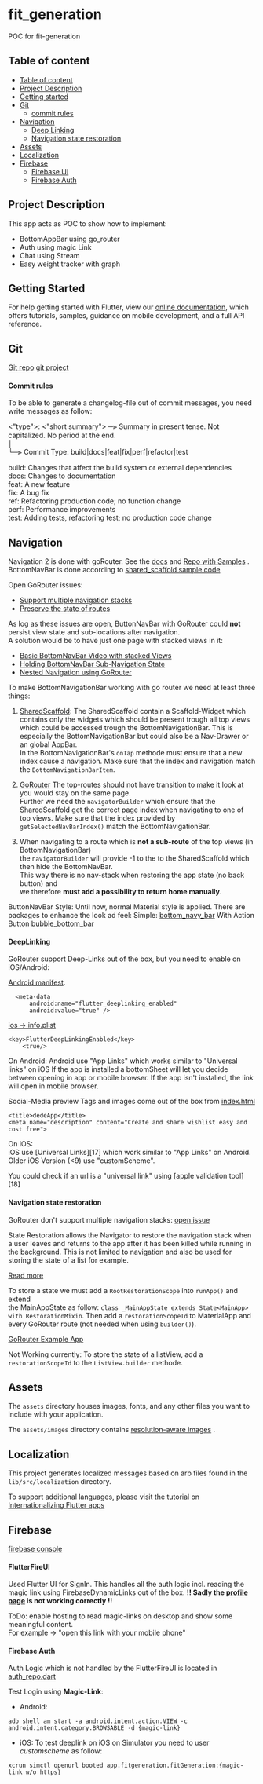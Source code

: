 # fit_generation

POC for fit-generation

## Table of content

- [Table of content](#table-of-content)
- [Project Description](#project-description)
- [Getting started](#getting-started)
- [Git](#git)
  - [commit rules](#commit-rules)
- [Navigation](#navigation) 
  - [Deep Linking](#deeplinking)
  - [Navigation state restoration](#navigation-state-restoration) 
- [Assets](#assets)
- [Localization](#localization)
- [Firebase](#firebase)
   - [Firebase UI](#flutterfireui)
   - [Firebase Auth](#firebase-auth)

## Project Description

This app acts as POC to show how to implement:

- BottomAppBar using go_router
- Auth using magic Link
- Chat using Stream
- Easy weight tracker with graph

## Getting Started

For help getting started with Flutter, view our
[online documentation](https://flutter.dev/docs), which offers tutorials, samples, guidance on
mobile development, and a full API reference.

## Git
[Git repo](https://github.com/andirihs/fit_generation) 
[git project](https://github.com/users/andirihs/projects/2/views/1)

#### Commit rules

To be able to generate a changelog-file out of commit messages, you need write messages as follow:

<"type">: <"short summary"> ─⫸ Summary in present tense. Not capitalized. No period at the end.   
│  
└─⫸ Commit Type: build|docs|feat|fix|perf|refactor|test

build: Changes that affect the build system or external dependencies  
docs: Changes to documentation  
feat: A new feature  
fix: A bug fix  
ref: Refactoring production code; no function change  
perf: Performance improvements  
test: Adding tests, refactoring test; no production code change

## Navigation

Navigation 2 is done with goRouter. See the [docs](https://gorouter.dev/)
and [Repo with Samples](https://github.com/flutter/packages/tree/main/packages/go_router/example/lib)
.  
BottomNavBar is done according
to [shared_scaffold sample code](https://github.com/flutter/packages/blob/main/packages/go_router/example/lib/shared_scaffold.dart)

Open GoRouter issues:

- [Support multiple navigation stacks](https://github.com/flutter/flutter/issues/99126)
- [Preserve the state of routes](https://github.com/flutter/flutter/issues/99124)

As log as these issues are open, ButtonNavBar with GoRouter could **not** persist view state and
sub-locations after navigation.  
A solution would be to have just one page with stacked views in it:

- [Basic BottomNavBar Video with stacked Views](https://www.youtube.com/watch?v=xoKqQjSDZ60)
- [Holding BottomNavBar Sub-Navigation State](https://codewithandrea.com/articles/multiple-navigators-bottom-navigation-bar)
- [Nested Navigation using GoRouter](https://github.com/flutter/packages/blob/main/packages/go_router/example/lib/nested_nav.dart)

To make BottomNavigationBar working with go router we need at least three things:

1. [SharedScaffold](lib/src/shared_scaffold.dart):
   The SharedScaffold contain a Scaffold-Widget which contains only the widgets which should be
   present trough all top views which could be accessed trough the BottomNavigationBar. This is
   especially the BottomNavigationBar but could also be a Nav-Drawer or an global AppBar.  
   In the BottomNavigationBar's ``onTap`` methode must ensure that a new index cause a navigation.
   Make sure that the index and navigation match the ``BottomNavigationBarItem``.

2. [GoRouter](lib/src/routing/app_router.dart)
   The top-routes should not have transition to make it look at you would stay on the same page.  
   Further we need the ``navigatorBuilder`` which ensure that the SharedScaffold get the correct
   page index when navigating to one of top views. Make sure that the index provided
   by ``getSelectedNavBarIndex()`` match the BottomNavigationBar.

3. When navigating to a route which is **not a sub-route** of the top views (in
   BottomNavigationBar)  
   the ``navigatorBuilder`` will provide -1 to the to the SharedScaffold which then hide the
   BottomNavBar.  
   This way there is no nav-stack when restoring the app state (no back button) and  
   we therefore **must add a possibility to return home manually**.

ButtonNavBar Style:
Until now, normal Material style is applied. There are packages to enhance the look ad feel:
Simple: [bottom_navy_bar](https://pub.dev/packages/bottom_navy_bar)
With Action Button [bubble_bottom_bar](https://pub.dev/packages/bubble_bottom_bar)

#### DeepLinking
GoRouter support Deep-Links out of the box, but you need to enable on iOS/Android: 

[Android manifest](/android/app/src/main/AndroidManifest.xml).

```
  <meta-data
      android:name="flutter_deeplinking_enabled"
      android:value="true" />
```

[ios -> info.plist](ios/Runner/Info.plist)

``` 
<key>FlutterDeepLinkingEnabled</key>
	<true/>
```

On Android:
Android use "App Links" which works similar to "Universal links" on iOS If the app is installed a
bottomSheet will let you decide between opening in app or mobile browser. If the app isn't
installed, the link will open in mobile browser.

Social-Media preview Tags and images come out of the box from [index.html](web/index.html)

```
<title>dedeApp</title>
<meta name="description" content="Create and share wishlist easy and cost free">
```

On iOS:  
iOS use [Universal Links][17] which work similar to "App Links" on Android. Older iOS Version (<9)
use "customScheme".

You could check if an url is a "universal link" using [apple validation tool][18]

#### Navigation state restoration

GoRouter don't support multiple navigation stacks: [open issue](https://github.com/flutter/flutter/issues/99126)

State Restoration allows the Navigator to restore the navigation stack when a user leaves and
returns to the app after it has been killed while running in the background. This is not limited to
navigation and also be used for storing the state of a list for example.

[Read more](https://medium.com/flutter-community/flutter-state-restoration-restore-scrollviews-and-textfields-d1d35cbd878c)

To store a state we must add a ``RootRestorationScope`` into ``runApp()`` and extend  
the MainAppState as follow: ``class _MainAppState extends State<MainApp> with RestorationMixin``.
Then add a ``restorationScopeId`` to MaterialApp and every GoRouter route (not needed when
using ``builder()``).

[GoRouter Example App](https://github.com/flutter/packages/blob/main/packages/go_router/example/lib/state_restoration.dart)

Not Working currently: To store the state of a listView, add a ``restorationScopeId`` to the ``ListView.builder`` methode.

## Assets

The `assets` directory houses images, fonts, and any other files you want to include with your
application.

The `assets/images` directory
contains [resolution-aware images](https://flutter.dev/docs/development/ui/assets-and-images#resolution-aware)
.

## Localization

This project generates localized messages based on arb files found in the `lib/src/localization`
directory.

To support additional languages, please visit the tutorial on
[Internationalizing Flutter apps](https://flutter.dev/docs/development/accessibility-and-localization/internationalization)

## Firebase
[firebase console](https://console.firebase.google.com/u/0/project/fit-generation-app/overview) 

#### FlutterFireUI
Used Flutter UI for SignIn. 
This handles all the auth logic incl. reading the magic link using FirebaseDynamicLinks out of the box. 
**!! Sadly the [profile page](lib/src/auth_feat/profile_view.dart) is not working correctly !!**

ToDo: enable hosting to read magic-links on desktop and show some meaningful content.  
For example -> "open this link with your mobile phone"

#### Firebase Auth
Auth Logic which is not handled by the FlutterFireUI is located in [auth_repo.dart](lib/src/auth_feat/auth_repo.dart)

Test Login using **Magic-Link**: 
- Android: 
```
adb shell am start -a android.intent.action.VIEW -c android.intent.category.BROWSABLE -d {magic-link} 
```

- iOS:
To test deeplink on iOS on Simulator you need to user *customscheme* as follow:
```
xcrun simctl openurl booted app.fitgeneration.fitGeneration:{magic-link w/o https}
```